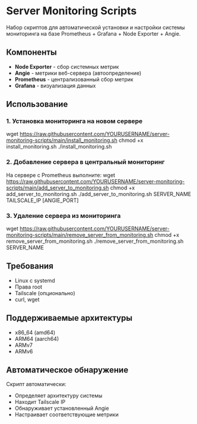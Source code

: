 # Server Monitoring Scripts

Набор скриптов для автоматической установки и настройки системы мониторинга на базе Prometheus + Grafana + Node Exporter + Angie.

## Компоненты

- **Node Exporter** - сбор системных метрик
- **Angie** - метрики веб-сервера (автоопределение)
- **Prometheus** - централизованный сбор метрик
- **Grafana** - визуализация данных

## Использование

### 1. Установка мониторинга на новом сервере
wget https://raw.githubusercontent.com/YOURUSERNAME/server-monitoring-scripts/main/install_monitoring.sh
chmod +x install_monitoring.sh
./install_monitoring.sh

### 2. Добавление сервера в центральный мониторинг

На сервере с Prometheus выполните:
wget https://raw.githubusercontent.com/YOURUSERNAME/server-monitoring-scripts/main/add_server_to_monitoring.sh
chmod +x add_server_to_monitoring.sh
./add_server_to_monitoring.sh SERVER_NAME TAILSCALE_IP [ANGIE_PORT]

### 3. Удаление сервера из мониторинга
wget https://raw.githubusercontent.com/YOURUSERNAME/server-monitoring-scripts/main/remove_server_from_monitoring.sh
chmod +x remove_server_from_monitoring.sh
./remove_server_from_monitoring.sh SERVER_NAME
## Требования

- Linux с systemd
- Права root
- Tailscale (опционально)
- curl, wget

## Поддерживаемые архитектуры

- x86_64 (amd64)
- ARM64 (aarch64)
- ARMv7
- ARMv6

## Автоматическое обнаружение

Скрипт автоматически:
- Определяет архитектуру системы
- Находит Tailscale IP
- Обнаруживает установленный Angie
- Настраивает соответствующие метрики
